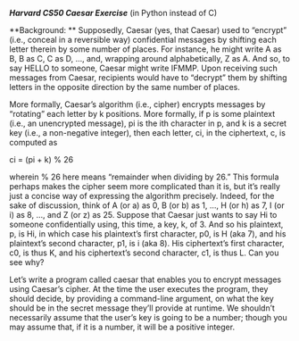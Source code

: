 **_Harvard CS50 Caesar Exercise_** (in Python instead of C)

**Background: **
Supposedly, Caesar (yes, that Caesar) used to “encrypt” (i.e., conceal in a reversible way) confidential messages by shifting each letter therein by some number of places. For instance, he might write A as B, B as C, C as D, …, and, wrapping around alphabetically, Z as A. And so, to say HELLO to someone, Caesar might write IFMMP. Upon receiving such messages from Caesar, recipients would have to “decrypt” them by shifting letters in the opposite direction by the same number of places.


More formally, Caesar’s algorithm (i.e., cipher) encrypts messages by “rotating” each letter by k positions. More formally, if p is some plaintext (i.e., an unencrypted message), pi is the ith character in p, and k is a secret key (i.e., a non-negative integer), then each letter, ci, in the ciphertext, c, is computed as

ci = (pi + k) % 26

wherein % 26 here means “remainder when dividing by 26.” This formula perhaps makes the cipher seem more complicated than it is, but it’s really just a concise way of expressing the algorithm precisely. Indeed, for the sake of discussion, think of A (or a) as 0, B (or b) as 1, …, H (or h) as 7, I (or i) as 8, …, and Z (or z) as 25. Suppose that Caesar just wants to say Hi to someone confidentially using, this time, a key, k, of 3. And so his plaintext, p, is Hi, in which case his plaintext’s first character, p0, is H (aka 7), and his plaintext’s second character, p1, is i (aka 8). His ciphertext’s first character, c0, is thus K, and his ciphertext’s second character, c1, is thus L. Can you see why?

Let’s write a program called caesar that enables you to encrypt messages using Caesar’s cipher. At the time the user executes the program, they should decide, by providing a command-line argument, on what the key should be in the secret message they’ll provide at runtime. We shouldn’t necessarily assume that the user’s key is going to be a number; though you may assume that, if it is a number, it will be a positive integer.